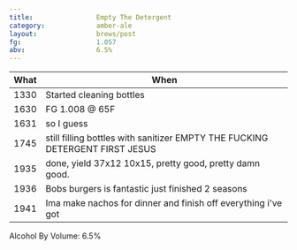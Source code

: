 ```yaml
---
title:                Empty The Detergent
category:             amber-ale
layout:               brews/post
fg:                   1.057
abv:                  6.5%
---
```


What|When
----|----
1330|Started cleaning bottles
1630|FG 1.008 @ 65F
1631|so I guess
1745|still filling bottles with sanitizer EMPTY THE FUCKING DETERGENT FIRST JESUS
1935|done, yield 37x12 10x15, pretty good, pretty damn good.
1936|Bobs burgers is fantastic just finished 2 seasons
1941|Ima make nachos for dinner and finish off everything i've got


Alcohol By Volume: 6.5%
